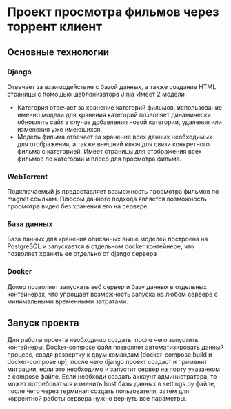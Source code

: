 # Проект просмотра фильмов через торрент клиент

## Основные технологии
### Django
Отвечает за взаимодействие с базой данных, а также создание HTML страницы с помощью шаблонизатора Jinja
Имеет 2 модели
- Категория отвечает за хранение категорий фильмов, использование именно модели для хранения категорий позволяет динамически обновлять сайт в случае добавления новой категории, удаления или изменения уже имеющихся.
- Модель фильма отвечает за хранение всех данных необходимых для отображения, а также внешний ключ для связи конкретного фильма с категорией.
Имеет страницы для отображения всех фильмов по категории и плеер для просмотра фильма.

### WebTorrent
Подключаемый js предоставляет возможность просмотра фильмов по magnet ссылкам.
Плюсом данного подхода является возможность просмотра видео без хранения его на сервере.

### База данных
База данных для хранения описанных выше моделей построена на PostgreSQL и запускается в отдельном docker контейнере, что позволяет хранить ее отдельно от django сервера

### Docker
Докер позволяет запускать веб сервер и базу данных в отдельных контейнерах, что упрощает возможность запуска на любом сервере с минимальными временными затратами.

## Запуск проекта
Для работы проекта необходимо создать, после чего запустить контейнеры.
Docker-compose файл позволяет автоматизировать данный процесс, сводя развертку к двум командам (docker-compose build и docker-compose up),
после чего django проект создаст и применит миграции, если это необходимо и запустит сервер на порту указанном в compose файле.
Если необходи создать аккаунт администратора, то может потребоваться изменить host базы данных в settings.py файле, после чего через терминал создать пользователя, 
затем для корректной работы сервера нужно вернуть все параметры.
